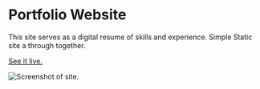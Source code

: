 # Portfolio Website 

This site serves as a digital resume of skills and experience.  Simple Static site a through together.  

<a href="https://prinze-amir.github.io/Portfolio/" target="_blank">See it live.</a>


![Screenshot of site.](/assets/images/screenshots/portfolio.png)
